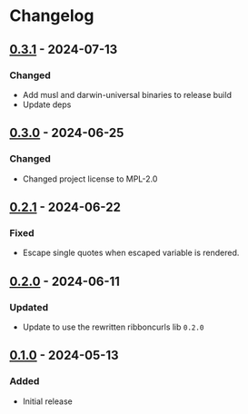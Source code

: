 # Changelog

## [0.3.1] - 2024-07-13

### Changed

- Add musl and darwin-universal binaries to release build
- Update deps

## [0.3.0] - 2024-06-25

### Changed

- Changed project license to MPL-2.0

## [0.2.1] - 2024-06-22

### Fixed

- Escape single quotes when escaped variable is rendered.

## [0.2.0] - 2024-06-11

### Updated

- Update to use the rewritten ribboncurls lib `0.2.0`

## [0.1.0] - 2024-05-13

### Added

- Initial release

[0.3.1]: https://github.com/tinted-theming/ribboncurls/compare/v0.3.0...v0.3.1
[0.3.0]: https://github.com/tinted-theming/ribboncurls/compare/v0.2.1...v0.3.0
[0.2.1]: https://github.com/tinted-theming/ribboncurls/compare/v0.2.0...v0.2.1
[0.2.0]: https://github.com/tinted-theming/ribboncurls/compare/v0.1.0...v0.2.0
[0.1.0]: https://github.com/tinted-theming/ribboncurls/compare/v0.1.0
